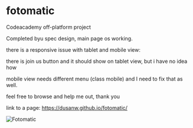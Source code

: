 # fotomatic
Codeacademy off-platform project

Completed byu spec design, main page os working. 

there is a responsive issue with tablet and mobile view:

there is join us button and it should show on tablet view, but i have no idea how

mobile view needs different menu (class mobile) and I need to fix that as well.

feel free to browse and help me out, thank you

link to a page: https://dusanw.github.io/fotomatic/

![Fotomatic](https://user-images.githubusercontent.com/18562312/180015041-0557637d-184c-4de4-9e1b-8c98bcbba75a.png)
